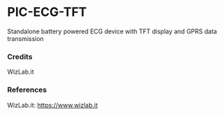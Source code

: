 # PIC-ECG-TFT

Standalone battery powered ECG device with TFT display and GPRS data transmission



### Credits

WizLab.it



### References

WizLab.it: https://www.wizlab.it
